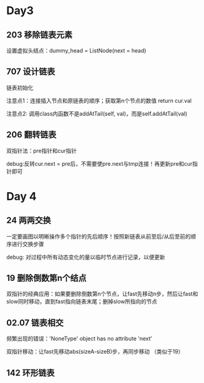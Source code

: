 # Day3

## 203 移除链表元素

设置虚拟头结点：dummy_head = ListNode(next = head)

## 707 设计链表

链表初始化

注意点1：连接插入节点和原链表的顺序；获取第n个节点的数值 return cur.val

注意点2: 调用class内函数不是addAtTail(self, val)，而是self.addAtTail(val)

## 206 翻转链表

双指针法：pre指针和cur指针

debug:反转cur.next = pre后，不需要使pre.next与tmp连接！再更新pre和cur指针即可

# Day 4

## 24 两两交换

一定要画图以明晰操作多个指针的先后顺序！按照新链表从前至后/从后至前的顺序进行交换步骤

debug: 对过程中所有动态变化的量以临时节点进行记录，以便更新

## 19 删除倒数第n个结点

双指针的经典应用：如果要删除倒数第n个节点，让fast先移动n步，然后让fast和slow同时移动，直到fast指向链表末尾；删掉slow所指向的节点

## 02.07 链表相交

频繁出现的错误：'NoneType' object has no attribute 'next'

双指针移动：让fast先移动abs(sizeA-sizeB)步，再同步移动 （类似于19）

## 142 环形链表



